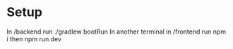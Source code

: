 # Setup

In /backend run ./gradlew bootRun
In another terminal in /frontend run npm i then npm run dev
